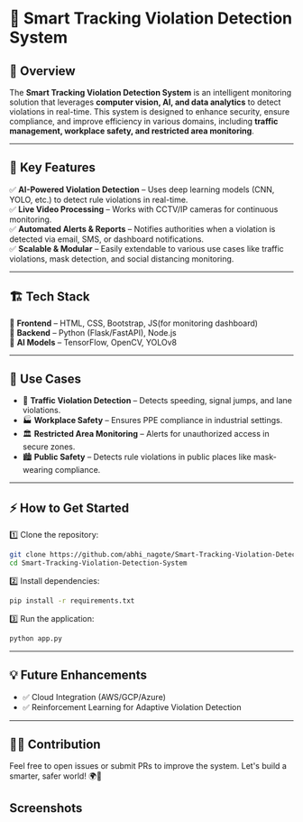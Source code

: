 # 📌 Smart Tracking Violation Detection System

## 🚀 Overview
The **Smart Tracking Violation Detection System** is an intelligent monitoring solution that leverages **computer vision, AI, and data analytics** to detect violations in real-time. This system is designed to enhance security, ensure compliance, and improve efficiency in various domains, including **traffic management, workplace safety, and restricted area monitoring**.

---

## 🎯 Key Features
✅ **AI-Powered Violation Detection** – Uses deep learning models (CNN, YOLO, etc.) to detect rule violations in real-time.  
✅ **Live Video Processing** – Works with CCTV/IP cameras for continuous monitoring.  
✅ **Automated Alerts & Reports** – Notifies authorities when a violation is detected via email, SMS, or dashboard notifications.    
✅ **Scalable & Modular** – Easily extendable to various use cases like traffic violations, mask detection, and social distancing monitoring. 

---

## 🏗️ Tech Stack
🔹 **Frontend** – HTML, CSS, Bootstrap, JS(for monitoring dashboard)  
🔹 **Backend** – Python (Flask/FastAPI), Node.js  
🔹 **AI Models** – TensorFlow, OpenCV, YOLOv8    

---

## 📌 Use Cases
- 🚦 **Traffic Violation Detection** – Detects speeding, signal jumps, and lane violations.  
- 🏭 **Workplace Safety** – Ensures PPE compliance in industrial settings.  
- 🏛️ **Restricted Area Monitoring** – Alerts for unauthorized access in secure zones.  
- 🏙️ **Public Safety** – Detects rule violations in public places like mask-wearing compliance.  

---

## ⚡ How to Get Started
1️⃣ Clone the repository:  
```bash
git clone https://github.com/abhi_nagote/Smart-Tracking-Violation-Detection-System.git
cd Smart-Tracking-Violation-Detection-System
```
2️⃣ Install dependencies:  
```bash
pip install -r requirements.txt
```
3️⃣ Run the application:  
```bash
python app.py
```

---

## 💡 Future Enhancements
- ✅ Cloud Integration (AWS/GCP/Azure)   
- ✅ Reinforcement Learning for Adaptive Violation Detection  

---

## 👨‍💻 Contribution
Feel free to open issues or submit PRs to improve the system. Let's build a smarter, safer world! 🌍🚀


## Screenshots



